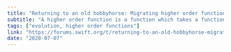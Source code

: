 ```yaml
---
title: "Returning to an old hobbyhorse: Migrating higher order function names to comply with API guidelines"
subtitle: "A higher order function is a function which takes a function as an argument, or returns a function. In this post from the Swift forums, Erica Sadun pitches a proposal to rename Swift's higher order functions, such as map and filter, based on the Swift API design guidelines. It's something which can be done without causing breaking changes, and I am in favour of the proposal."
tags: ["evolution, higher order functions"]
link: "https://forums.swift.org/t/returning-to-an-old-hobbyhorse-migrating-higher-order-function-names-to-comply-with-api-guidelines/37728"
date: "2020-07-07"
---
```

